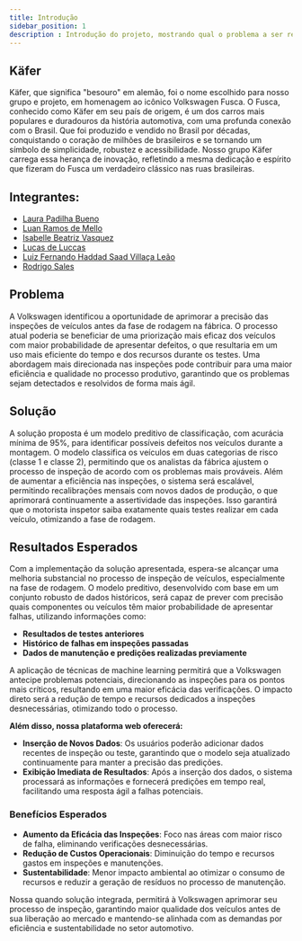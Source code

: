 ```yaml
---
title: Introdução
sidebar_position: 1
description : Introdução do projeto, mostrando qual o problema a ser resolvido e quem são os membros que compõem nossa equipe.
---
```


## Käfer

 Käfer, que significa "besouro" em alemão, foi o nome escolhido para nosso grupo e projeto, em homenagem ao icônico Volkswagen Fusca. O Fusca, conhecido como Käfer em seu país de origem, é um dos carros mais populares e duradouros da história automotiva, com uma profunda conexão com o Brasil. Que foi produzido e vendido no Brasil por décadas, conquistando o coração de milhões de brasileiros e se tornando um símbolo de simplicidade, robustez e acessibilidade. Nosso grupo Käfer carrega essa herança de inovação, refletindo a mesma dedicação e espírito que fizeram do Fusca um verdadeiro clássico nas ruas brasileiras.


## Integrantes:

- <a href="https://www.linkedin.com/in/laura-padilha-bueno-b358419a/">Laura Padilha Bueno</a>
- <a href="https:www.linkedin.com/in/luan-ramos-de-mello-253b28268/">Luan Ramos de Mello</a>
- <a href="https://www.linkedin.com/in/isabelle-beatriz-vasquez-oliveira-55a19626a/">Isabelle Beatriz Vasquez</a>
- <a href="https://www.linkedin.com/in/lucasdeluccas/">Lucas de Luccas</a>
- <a href="https://www.linkedin.com/in/luiz-fernando-villa%C3%A7a-le%C3%A3o-930568271/">Luiz Fernando Haddad Saad Villaça Leão</a>
- <a href="https://www.linkedin.com/in/rodrigo-sales-07/">Rodrigo Sales</a>

## Problema

A Volkswagen identificou a oportunidade de aprimorar a precisão das inspeções de veículos antes da fase de rodagem na fábrica. O processo atual poderia se beneficiar de uma priorização mais eficaz dos veículos com maior probabilidade de apresentar defeitos, o que resultaria em um uso mais eficiente do tempo e dos recursos durante os testes. Uma abordagem mais direcionada nas inspeções pode contribuir para uma maior eficiência e qualidade no processo produtivo, garantindo que os problemas sejam detectados e resolvidos de forma mais ágil.


## Solução

A solução proposta é um modelo preditivo de classificação, com acurácia mínima de 95%, para identificar possíveis defeitos nos veículos durante a montagem. O modelo classifica os veículos em duas categorias de risco (classe 1 e classe 2), permitindo que os analistas da fábrica ajustem o processo de inspeção de acordo com os problemas mais prováveis. Além de aumentar a eficiência nas inspeções, o sistema será escalável, permitindo recalibrações mensais com novos dados de produção, o que aprimorará continuamente a assertividade das inspeções. Isso garantirá que o motorista inspetor saiba exatamente quais testes realizar em cada veículo, otimizando a fase de rodagem.


## Resultados Esperados

Com a implementação da solução apresentada, espera-se alcançar uma melhoria substancial no processo de inspeção de veículos, especialmente na fase de rodagem. O modelo preditivo, desenvolvido com base em um conjunto robusto de dados históricos, será capaz de prever com precisão quais componentes ou veículos têm maior probabilidade de apresentar falhas, utilizando informações como:

- **Resultados de testes anteriores**
- **Histórico de falhas em inspeções passadas**
- **Dados de manutenção e predições realizadas previamente**

A aplicação de técnicas de machine learning permitirá que a Volkswagen antecipe problemas potenciais, direcionando as inspeções para os pontos mais críticos, resultando em uma maior eficácia das verificações. O impacto direto será a redução de tempo e recursos dedicados a inspeções desnecessárias, otimizando todo o processo.

**Além disso, nossa plataforma web oferecerá:**

- **Inserção de Novos Dados**: Os usuários poderão adicionar dados recentes de inspeção ou teste, garantindo que o modelo seja atualizado continuamente para manter a precisão das predições.
- **Exibição Imediata de Resultados**: Após a inserção dos dados, o sistema processará as informações e fornecerá predições em tempo real, facilitando uma resposta ágil a falhas potenciais.

### Benefícios Esperados

- **Aumento da Eficácia das Inspeções**: Foco nas áreas com maior risco de falha, eliminando verificações desnecessárias.
- **Redução de Custos Operacionais**: Diminuição do tempo e recursos gastos em inspeções e manutenções.
- **Sustentabilidade**: Menor impacto ambiental ao otimizar o consumo de recursos e reduzir a geração de resíduos no processo de manutenção.

Nossa quando solução integrada, permitirá à Volkswagen aprimorar seu processo de inspeção, garantindo maior qualidade dos veículos antes de sua liberação ao mercado e mantendo-se alinhada com as demandas por eficiência e sustentabilidade no setor automotivo.